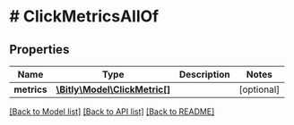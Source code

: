 # # ClickMetricsAllOf

## Properties

Name | Type | Description | Notes
------------ | ------------- | ------------- | -------------
**metrics** | [**\Bitly\Model\ClickMetric[]**](ClickMetric.md) |  | [optional]

[[Back to Model list]](../../README.md#models) [[Back to API list]](../../README.md#endpoints) [[Back to README]](../../README.md)
